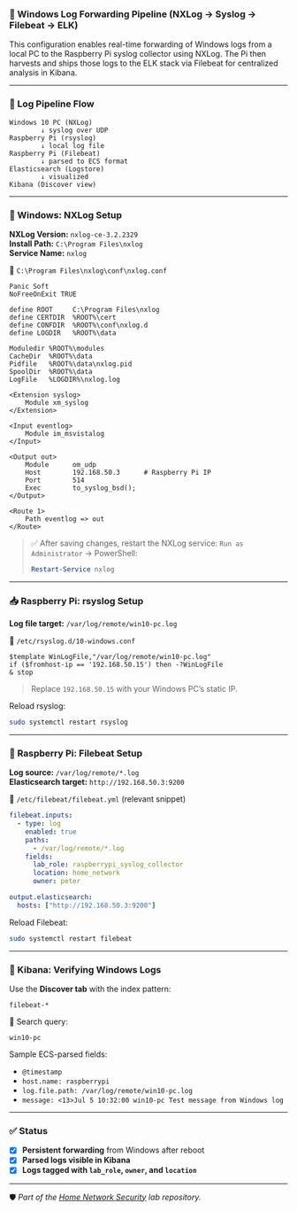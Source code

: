 ### 📡 Windows Log Forwarding Pipeline (NXLog → Syslog → Filebeat → ELK)

This configuration enables real-time forwarding of Windows logs from a local PC to the Raspberry Pi syslog collector using NXLog. The Pi then harvests and ships those logs to the ELK stack via Filebeat for centralized analysis in Kibana.

---

### 🔄 Log Pipeline Flow

```
Windows 10 PC (NXLog)
        ↓ syslog over UDP
Raspberry Pi (rsyslog)
        ↓ local log file
Raspberry Pi (Filebeat)
        ↓ parsed to ECS format
Elasticsearch (Logstore)
        ↓ visualized
Kibana (Discover view)
```

---

### 🧰 Windows: NXLog Setup

**NXLog Version:** `nxlog-ce-3.2.2329`  
**Install Path:** `C:\Program Files\nxlog`  
**Service Name:** `nxlog`

📄 `C:\Program Files\nxlog\conf\nxlog.conf`
```nxlog
Panic Soft
NoFreeOnExit TRUE

define ROOT     C:\Program Files\nxlog
define CERTDIR  %ROOT%\cert
define CONFDIR  %ROOT%\conf\nxlog.d
define LOGDIR   %ROOT%\data

Moduledir %ROOT%\modules
CacheDir  %ROOT%\data
Pidfile   %ROOT%\data\nxlog.pid
SpoolDir  %ROOT%\data
LogFile   %LOGDIR%\nxlog.log

<Extension syslog>
    Module xm_syslog
</Extension>

<Input eventlog>
    Module im_msvistalog
</Input>

<Output out>
    Module      om_udp
    Host        192.168.50.3      # Raspberry Pi IP
    Port        514
    Exec        to_syslog_bsd();
</Output>

<Route 1>
    Path eventlog => out
</Route>
```

> ✅ After saving changes, restart the NXLog service:
> `Run as Administrator` → PowerShell:
> ```powershell
> Restart-Service nxlog
> ```

---

### 📥 Raspberry Pi: rsyslog Setup

**Log file target:** `/var/log/remote/win10-pc.log`

📄 `/etc/rsyslog.d/10-windows.conf`
```rsyslog
$template WinLogFile,"/var/log/remote/win10-pc.log"
if ($fromhost-ip == '192.168.50.15') then -?WinLogFile
& stop
```

> Replace `192.168.50.15` with your Windows PC’s static IP.

Reload rsyslog:
```bash
sudo systemctl restart rsyslog
```

---

### 🐑 Raspberry Pi: Filebeat Setup

**Log source:** `/var/log/remote/*.log`  
**Elasticsearch target:** `http://192.168.50.3:9200`

📄 `/etc/filebeat/filebeat.yml` (relevant snippet)
```yaml
filebeat.inputs:
  - type: log
    enabled: true
    paths:
      - /var/log/remote/*.log
    fields:
      lab_role: raspberrypi_syslog_collector
      location: home_network
      owner: peter

output.elasticsearch:
  hosts: ["http://192.168.50.3:9200"]
```

Reload Filebeat:
```bash
sudo systemctl restart filebeat
```

---

### 🧪 Kibana: Verifying Windows Logs

Use the **Discover tab** with the index pattern:  
```
filebeat-*
```

📌 Search query:
```
win10-pc
```

Sample ECS-parsed fields:
- `@timestamp`
- `host.name: raspberrypi`
- `log.file.path: /var/log/remote/win10-pc.log`
- `message: <13>Jul 5 10:32:00 win10-pc Test message from Windows log`

---

### ✅ Status

- [x] **Persistent forwarding** from Windows after reboot
- [x] **Parsed logs visible in Kibana**
- [x] **Logs tagged with `lab_role`, `owner`, and `location`**

---

🛡️ *Part of the [Home Network Security](https://github.com/SecOpsPete/home-network-security) lab repository.*
